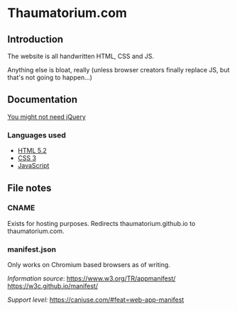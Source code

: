 # Thaumatorium.com

## Introduction

The website is all handwritten HTML, CSS and JS.

Anything else is bloat, really (unless browser creators finally replace JS, but that's not going to happen...)

## Documentation

[You might not need jQuery](http://youmightnotneedjquery.com/)

### Languages used

* [HTML 5.2](https://html.spec.whatwg.org/dev/)
* [CSS 3](https://www.w3.org/TR/css-2018/#css)
* [JavaScript](https://eloquentjavascript.net/)

## File notes

### CNAME

Exists for hosting purposes. Redirects thaumatorium.github.io to thaumatorium.com.

### manifest.json

Only works on Chromium based browsers as of writing.

*Information source*: 
https://www.w3.org/TR/appmanifest/	
https://w3c.github.io/manifest/

*Support level:*
https://caniuse.com/#feat=web-app-manifest
